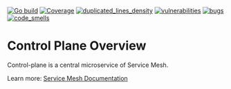 [![Go build](https://github.com/Netcracker/qubership-core-control-plane/actions/workflows/go-build.yml/badge.svg)](https://github.com/Netcracker/qubership-core-control-plane/actions/workflows/go-build.yml)
[![Coverage](https://sonarcloud.io/api/project_badges/measure?metric=coverage&project=Netcracker_qubership-core-control-plane)](https://sonarcloud.io/summary/overall?id=Netcracker_qubership-core-control-plane)
[![duplicated_lines_density](https://sonarcloud.io/api/project_badges/measure?metric=duplicated_lines_density&project=Netcracker_qubership-core-control-plane)](https://sonarcloud.io/summary/overall?id=Netcracker_qubership-core-control-plane)
[![vulnerabilities](https://sonarcloud.io/api/project_badges/measure?metric=vulnerabilities&project=Netcracker_qubership-core-control-plane)](https://sonarcloud.io/summary/overall?id=Netcracker_qubership-core-control-plane)
[![bugs](https://sonarcloud.io/api/project_badges/measure?metric=bugs&project=Netcracker_qubership-core-control-plane)](https://sonarcloud.io/summary/overall?id=Netcracker_qubership-core-control-plane)
[![code_smells](https://sonarcloud.io/api/project_badges/measure?metric=code_smells&project=Netcracker_qubership-core-control-plane)](https://sonarcloud.io/summary/overall?id=Netcracker_qubership-core-control-plane)


[//]: ![logo](img/logo.png)
# Control Plane Overview

Control-plane is a central microservice of Service Mesh. 

Learn more: [Service Mesh Documentation](./docs/mesh/index.md)





